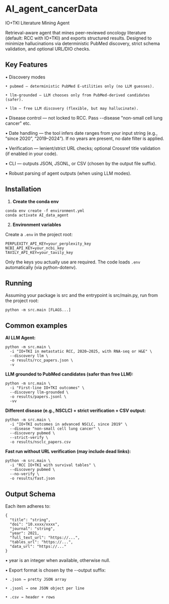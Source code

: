 # AI_agent_cancerData
IO+TKI Literature Mining Agent

Retrieval-aware agent that mines peer-reviewed oncology literature (default: RCC with IO+TKI) and exports structured results.
Designed to minimize hallucinations via deterministic PubMed discovery, strict schema validation, and optional URL/DIO checks.

## Key Features

• Discovery modes

    • pubmed — deterministic PubMed E-utilities only (no LLM guesses).

    • llm-grounded — LLM chooses only from PubMed-derived candidates (safer).

    • llm — free LLM discovery (flexible, but may hallucinate).

• Disease control — not locked to RCC. Pass --disease "non-small cell lung cancer" etc.

• Date handling — the tool infers date ranges from your input string (e.g., “since 2020”, “2019–2024”). If no years are present, no date filter is applied.

• Verification — lenient/strict URL checks; optional Crossref title validation (if enabled in your code).

• CLI — outputs JSON, JSONL, or CSV (chosen by the output file suffix).

• Robust parsing of agent outputs (when using LLM modes).

## Installation

1) **Create the conda env**

```
conda env create -f environment.yml
conda activate AI_data_agent
```
2) **Environment variables**

Create a `.env` in the project root:
```
PERPLEXITY_API_KEY=your_perplexity_key
NCBI_API_KEY=your_ncbi_key
TAVILY_API_KEY=your_tavily_key
```
Only the keys you actually use are required. The code loads `.env` automatically (via python-dotenv).

## Running

Assuming your package is src and the entrypoint is src/main.py, run from the project root:

```
python -m src.main [FLAGS...]
```

## Common examples

**AI LLM Agent:**

```
python -m src.main \
  -i "IO+TKI in metastatic RCC, 2020–2025, with RNA-seq or H&E" \
  --discovery llm \
  -o results/rcc_papers.json \
  -v
```

**LLM grounded to PubMed candidates (safer than free LLM):**

```
python -m src.main \
  -i "First-line IO+TKI outcomes" \
  --discovery llm-grounded \
  -o results/papers.jsonl \
  -vv
```

**Different disease (e.g., NSCLC) + strict verification + CSV output:**

```
python -m src.main \
  -i "IO+TKI outcomes in advanced NSCLC, since 2019" \
  --disease "non-small cell lung cancer" \
  --discovery pubmed \
  --strict-verify \
  -o results/nsclc_papers.csv
```

**Fast run without URL verification (may include dead links):**

```
python -m src.main \
  -i "RCC IO+TKI with survival tables" \
  --discovery pubmed \
  --no-verify \
  -o results/fast.json
```

## Output Schema

Each item adheres to:

```
{
  "title": "string",
  "doi": "10.xxxx/xxxx",
  "journal": "string",
  "year": 2021,
  "full_text_url": "https://...",
  "tables_url": "https://...",
  "data_url": "https://..."
}
```

•  year is an integer when available, otherwise null.

•  Export format is chosen by the --output suffix:

    • .json → pretty JSON array

    • .jsonl → one JSON object per line

    • .csv → header + rows